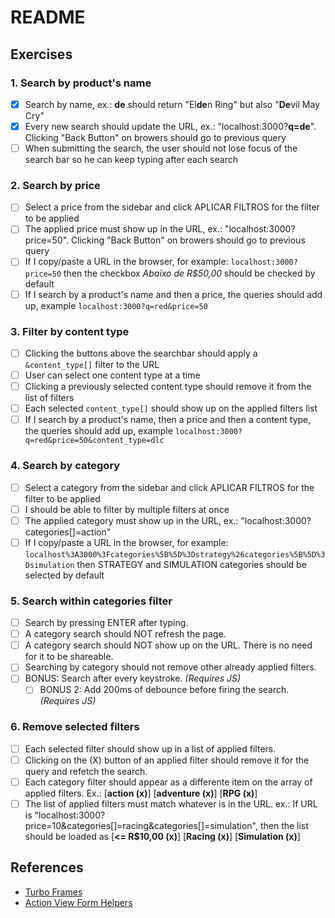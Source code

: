 # README

## Exercises

### 1. Search by product's name

- [x] Search by name, ex.: **de** should return "El**de**n Ring" but also "**De**vil May Cry"
- [x] Every new search should update the URL, ex.: "localhost:3000?**q=de**". Clicking "Back Button" on browers should go to previous query
- [ ] When submitting the search, the user should not lose focus of the search bar so he can keep typing after each search

### 2. Search by price

- [ ] Select a price from the sidebar and click APLICAR FILTROS for the filter to be applied
- [ ] The applied price must show up in the URL, ex.: "localhost:3000?price=50". Clicking "Back Button" on browers should go to previous query
- [ ] If I copy/paste a URL in the browser, for example: `localhost:3000?price=50` then the checkbox _Abaixo de R$50,00_ should be checked by default
- [ ] If I search by a product's name and then a price, the queries should add up, example `localhost:3000?q=red&price=50`

### 3. Filter by content type

- [ ] Clicking the buttons above the searchbar should apply a `&content_type[]` filter to the URL
- [ ] User can select one content type at a time
- [ ] Clicking a previously selected content type should remove it from the list of filters
- [ ] Each selected `content_type[]` should show up on the applied filters list
- [ ] If I search by a product's name, then a price and then a content type, the queries should add up, example `localhost:3000?q=red&price=50&content_type=dlc`

### 4. Search by category

- [ ] Select a category from the sidebar and click APLICAR FILTROS for the filter to be applied
- [ ] I should be able to filter by multiple filters at once
- [ ] The applied category must show up in the URL, ex.: "localhost:3000?categories[]=action"
- [ ] If I copy/paste a URL in the browser, for example: `localhost%3A3000%3Fcategories%5B%5D%3Dstrategy%26categories%5B%5D%3Dsimulation` then STRATEGY and SIMULATION categories should be selected by default

### 5. Search within categories filter

- [ ] Search by pressing ENTER after typing.
- [ ] A category search should NOT refresh the page.
- [ ] A category search should NOT show up on the URL. There is no need for it to be shareable.
- [ ] Searching by category should not remove other already applied filters.
- [ ] BONUS: Search after every keystroke. _(Requires JS)_
  - [ ] BONUS 2: Add 200ms of debounce before firing the search. _(Requires JS)_

### 6. Remove selected filters

- [ ] Each selected filter should show up in a list of applied filters.
- [ ] Clicking on the (X) button of an applied filter should remove it for the query and refetch the search.
- [ ] Each category filter should appear as a differente item on the array of applied filters.
      Ex.: [**action (x)**] [**adventure (x)**] [**RPG (x)**]
- [ ] The list of applied filters must match whatever is in the URL.
      ex.: If URL is "localhost:3000?price=10&categories[]=racing&categories[]=simulation", then the list should be loaded as [**<= R$10,00 (x)**] [**Racing (x)**] [**Simulation (x)**]

## References

- [Turbo Frames](https://turbo.hotwired.dev/reference/frames)
- [Action View Form Helpers](https://guides.rubyonrails.org/form_helpers.html)

